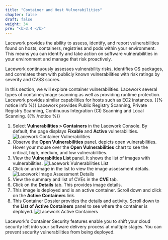 ```yaml
---
title: "Container and Host Vulnerabilities"
chapter: false
draft: false
weight: 34
pre: "<b>3.4 </b>"
---
```


Lacework provides the ability to assess, identify, and report vulnerabilities found on hosts, containers, registries and pods within your environment. This means you can identify and take action on software vulnerabilities in your environment and manage that risk proactively. 

Lacework continuously assesses vulnerability risks, identifies OS packages, and correlates them with publicly known vulnerabilities with risk ratings by severity and CVSS scores.

In this section, we will explore container vulnerabilities. Lacework several types of container/image scanning as well as providing runtime protection. Lacework provides similar capabilities for hosts such as EC2 instances.
{{% notice info %}}
Lacework provides Public Registry Scanning, Private Registry Scanning, Continuous Integration (CI) Scanning and Local Scanning.
{{% /notice %}}

1. Select **Vulnerabilities > Containers** in the Lacework Console. By default, the page displays **Fixable** and **Active** vulnerabilities.
![Lacework Container Vulnerabilities](/images/lacework-container-vulnerabilities.png)
2. Observe the **Open Vulnerabilities** panel. depicts open vulnerabilities. Hover your mouse over the **Open Vulnerabilities** chart to see the critical, high, medium, and low vulnerabilities.
3. View the **Vulnerabilties List** panel. It shows the list of images with vulnerabilities.
![Lacework Vulnerabilities List](/images/lacework-vulnerabilities-list.png)
4. Click on an image in the list to view the image assessment details.
![Lacework Image Assessment Details](/images/lacework-image-assessment-details.png)
5. View the summary and list of CVEs in the **CVE** tab.
6. Click on the **Details** tab. This provides image details.
7. This image is deployed and is an active container. Scroll down and click on the **Active Containers** link.
8. This Container Dossier provides the details and activity. Scroll down to the **List of Active Containers** panel to see where the container is deployed.
   ![Lacework Active Containers](/images/lacework-active-containers.png)

Lacework's Container Security features enable you to shift your cloud security left into your software delivery process at multiple stages. You can prevent security vulnerabilities from being deployed.
